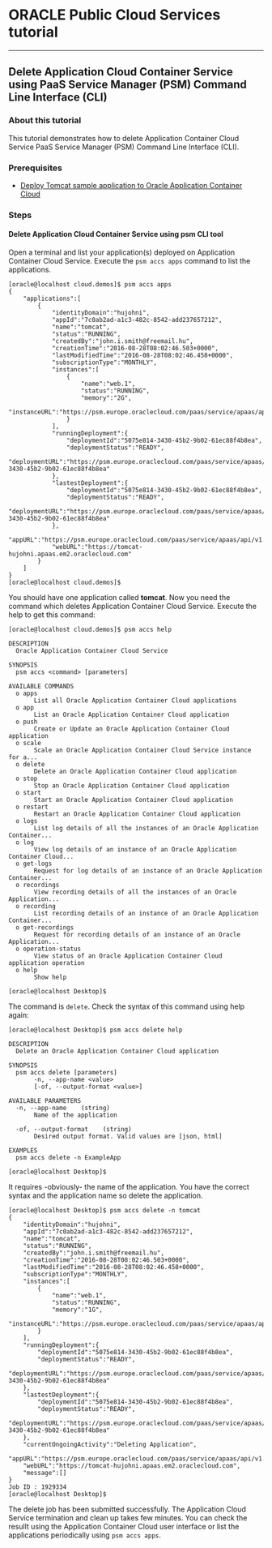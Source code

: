 # ORACLE Public Cloud Services tutorial #
-----
## Delete Application Cloud Container Service using PaaS Service Manager (PSM) Command Line Interface (CLI) ##

### About this tutorial ###

This tutorial demonstrates how to delete Application Container Cloud Service PaaS Service Manager (PSM) Command Line Interface (CLI).
	
### Prerequisites ###

+ [Deploy Tomcat sample application to Oracle Application Container Cloud](https://github.com/oracle-weblogic/weblogic-innovation-seminars/blob/caf-12.2.1/cloud.demos/jcs.basics/deploy.tomcat.on.accs.md)

### Steps ###

#### Delete Application Cloud Container Service using psm CLI tool ####

Open a terminal and list your application(s) deployed on Application Container Cloud Service. Execute the `psm accs apps` command to list the applications.

	[oracle@localhost cloud.demos]$ psm accs apps
	{
	    "applications":[
	        {
	            "identityDomain":"hujohni",
	            "appId":"7c0ab2ad-a1c3-482c-8542-add237657212",
	            "name":"tomcat",
	            "status":"RUNNING",
	            "createdBy":"john.i.smith@freemail.hu",
	            "creationTime":"2016-08-28T08:02:46.503+0000",
	            "lastModifiedTime":"2016-08-28T08:02:46.458+0000",
	            "subscriptionType":"MONTHLY",
	            "instances":[
	                {
	                    "name":"web.1",
	                    "status":"RUNNING",
	                    "memory":"2G",
	                    "instanceURL":"https://psm.europe.oraclecloud.com/paas/service/apaas/api/v1.1/apps/hujohni/tomcat/instances/web.1"
	                }
	            ],
	            "runningDeployment":{
	                "deploymentId":"5075e814-3430-45b2-9b02-61ec88f4b8ea",
	                "deploymentStatus":"READY",
	                "deploymentURL":"https://psm.europe.oraclecloud.com/paas/service/apaas/api/v1.1/apps/hujohni/tomcat/deployments/5075e814-3430-45b2-9b02-61ec88f4b8ea"
	            },
	            "lastestDeployment":{
	                "deploymentId":"5075e814-3430-45b2-9b02-61ec88f4b8ea",
	                "deploymentStatus":"READY",
	                "deploymentURL":"https://psm.europe.oraclecloud.com/paas/service/apaas/api/v1.1/apps/hujohni/tomcat/deployments/5075e814-3430-45b2-9b02-61ec88f4b8ea"
	            },
	            "appURL":"https://psm.europe.oraclecloud.com/paas/service/apaas/api/v1.1/apps/hujohni/tomcat",
	            "webURL":"https://tomcat-hujohni.apaas.em2.oraclecloud.com"
	        }
	    ]
	}
	[oracle@localhost cloud.demos]$ 

You should have one application called **tomcat**. Now you need the command which deletes Application Container Cloud Service. Execute the help to get this command:

	[oracle@localhost cloud.demos]$ psm accs help

	DESCRIPTION
	  Oracle Application Container Cloud Service
	
	SYNOPSIS
	  psm accs <command> [parameters]
	
	AVAILABLE COMMANDS
	  o apps
	       List all Oracle Application Container Cloud applications
	  o app
	       List an Oracle Application Container Cloud application
	  o push
	       Create or Update an Oracle Application Container Cloud application
	  o scale
	       Scale an Oracle Application Container Cloud Service instance for a...
	  o delete
	       Delete an Oracle Application Container Cloud application
	  o stop
	       Stop an Oracle Application Container Cloud application
	  o start
	       Start an Oracle Application Container Cloud application
	  o restart
	       Restart an Oracle Application Container Cloud application
	  o logs
	       List log details of all the instances of an Oracle Application Container...
	  o log
	       View log details of an instance of an Oracle Application Container Cloud...
	  o get-logs
	       Request for log details of an instance of an Oracle Application Container...
	  o recordings
	       View recording details of all the instances of an Oracle Application...
	  o recording
	       List recording details of an instance of an Oracle Application Container...
	  o get-recordings
	       Request for recording details of an instance of an Oracle Application...
	  o operation-status
	       View status of an Oracle Application Container Cloud application operation
	  o help
	       Show help
	
	[oracle@localhost Desktop]$ 

The command is `delete`. Check the syntax of this command using help again:

	[oracle@localhost Desktop]$ psm accs delete help
	
	DESCRIPTION
	  Delete an Oracle Application Container Cloud application
	
	SYNOPSIS
	  psm accs delete [parameters]
	       -n, --app-name <value>
	       [-of, --output-format <value>]
	
	AVAILABLE PARAMETERS
	  -n, --app-name    (string)
	       Name of the application
	
	  -of, --output-format    (string)
	       Desired output format. Valid values are [json, html]
	
	EXAMPLES
	  psm accs delete -n ExampleApp
	
	[oracle@localhost Desktop]$ 

It requires -obviously- the name of the application. You have the correct syntax and the application name so delete the application.

	[oracle@localhost Desktop]$ psm accs delete -n tomcat
	{
	    "identityDomain":"hujohni",
	    "appId":"7c0ab2ad-a1c3-482c-8542-add237657212",
	    "name":"tomcat",
	    "status":"RUNNING",
	    "createdBy":"john.i.smith@freemail.hu",
	    "creationTime":"2016-08-28T08:02:46.503+0000",
	    "lastModifiedTime":"2016-08-28T08:02:46.458+0000",
	    "subscriptionType":"MONTHLY",
	    "instances":[
	        {
	            "name":"web.1",
	            "status":"RUNNING",
	            "memory":"1G",
	            "instanceURL":"https://psm.europe.oraclecloud.com/paas/service/apaas/api/v1.1/apps/hujohni/tomcat/instances/web.1"
	        }
	    ],
	    "runningDeployment":{
	        "deploymentId":"5075e814-3430-45b2-9b02-61ec88f4b8ea",
	        "deploymentStatus":"READY",
	        "deploymentURL":"https://psm.europe.oraclecloud.com/paas/service/apaas/api/v1.1/apps/hujohni/tomcat/deployments/5075e814-3430-45b2-9b02-61ec88f4b8ea"
	    },
	    "lastestDeployment":{
	        "deploymentId":"5075e814-3430-45b2-9b02-61ec88f4b8ea",
	        "deploymentStatus":"READY",
	        "deploymentURL":"https://psm.europe.oraclecloud.com/paas/service/apaas/api/v1.1/apps/hujohni/tomcat/deployments/5075e814-3430-45b2-9b02-61ec88f4b8ea"
	    },
	    "currentOngoingActivity":"Deleting Application",
	    "appURL":"https://psm.europe.oraclecloud.com/paas/service/apaas/api/v1.1/apps/hujohni/tomcat",
	    "webURL":"https://tomcat-hujohni.apaas.em2.oraclecloud.com",
	    "message":[]
	}
	Job ID : 1929334
	[oracle@localhost Desktop]$ 

The delete job has been submitted successfully. The Application Cloud Service termination and clean up takes few minutes. You can check the resullt using the Application Container Cloud user interface or list the applications periodically using `psm accs apps`. 